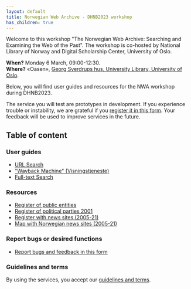 ```yaml
---
layout: default
title: Norwegian Web Archive - DHNB2023 workshop
has_children: true
---
```


Welcome to this workshop "The Norwegian Web Archive: Searching and Examining the Web of the Past". The workshop is co-hosted by National Library of Norway and Digital Scholarship Center, University of Oslo.

  **When?**   Monday 6 March, 09:00-12:30.  
  **Where?**  «Oasen», [Georg Sverdrups hus, University Library, University of Oslo](https://www.uio.no/english/about/getting-around/areas/blindern/bl27/index.html).  

Below, you will find user guides and resources for the NWA workshop during DHNB2023.

The service you will test are prototypes in development. If you experience trouble or instability, we are grateful if you [register it in this form](https://docs.google.com/forms/d/e/1FAIpQLSfjpajUnAXPnbJ-t_ywuawVDStInZ-dHykguuEgx6NrCKVGbQ/viewform). Your feedback will be used to improve services in the future.

## Table of content

### User guides
  - [URL Search](docs/url-search.md)
  - ["Wayback Machine" (Visningstjeneste)](docs/pywb.md)
  - [Full-text Search](docs/fulltext.md)

### Resources
  - [Register of public entities](docs/public.md)
  - [Register of political parties 2001](docs/valg2001.md)
  - [Register with news sites (2005-21)](docs/newssites.md)
  - [Map with Norwegian news sites (2005-21)](https://nettarkivet.beta.nb.no/map/)

### Report bugs or desired functions
  - [Report bugs and feedback in this form](https://docs.google.com/forms/d/e/1FAIpQLSfjpajUnAXPnbJ-t_ywuawVDStInZ-dHykguuEgx6NrCKVGbQ/viewform)

### Guidelines and terms
By using the services, you accept our [guidelines and terms](/docs/Retningslinjer-for-forskertilgang-til-Nettarkivet.pdf).